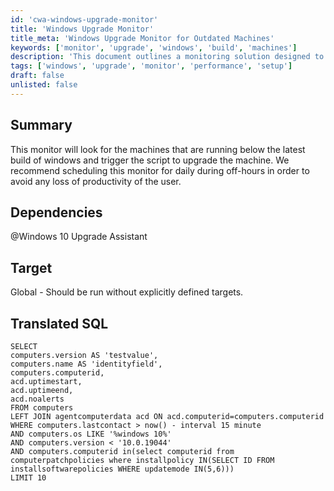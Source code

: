 ```yaml
---
id: 'cwa-windows-upgrade-monitor'
title: 'Windows Upgrade Monitor'
title_meta: 'Windows Upgrade Monitor for Outdated Machines'
keywords: ['monitor', 'upgrade', 'windows', 'build', 'machines']
description: 'This document outlines a monitoring solution designed to identify machines running below the latest Windows build and trigger an upgrade script. It is recommended to schedule this monitor daily during off-hours to minimize user productivity loss.'
tags: ['windows', 'upgrade', 'monitor', 'performance', 'setup']
draft: false
unlisted: false
---
```

## Summary

This monitor will look for the machines that are running below the latest build of windows and trigger the script to upgrade the machine. We recommend scheduling this monitor for daily during off-hours in order to avoid any loss of productivity of the user.

## Dependencies

@Windows 10 Upgrade Assistant

## Target

Global - Should be run without explicitly defined targets.

## Translated SQL

```
SELECT 
computers.version AS 'testvalue',
computers.name AS 'identityfield',
computers.computerid,
acd.uptimestart,
acd.uptimeend,
acd.noalerts
FROM computers
LEFT JOIN agentcomputerdata acd ON acd.computerid=computers.computerid
WHERE computers.lastcontact > now() - interval 15 minute 
AND computers.os LIKE '%windows 10%' 
AND computers.version < '10.0.19044' 
AND computers.computerid in(select computerid from computerpatchpolicies where installpolicy IN(SELECT ID FROM installsoftwarepolicies WHERE updatemode IN(5,6)))
LIMIT 10
```



